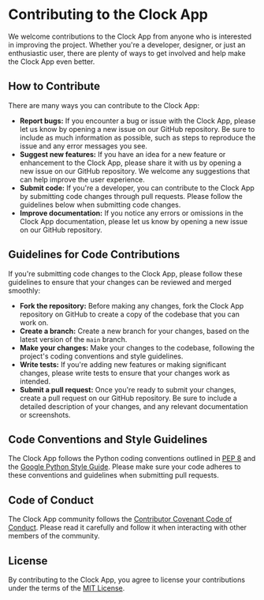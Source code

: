 # Contributing to the Clock App

We welcome contributions to the Clock App from anyone who is interested in improving the project. Whether you're a developer, designer, or just an enthusiastic user, there are plenty of ways to get involved and help make the Clock App even better.

## How to Contribute

There are many ways you can contribute to the Clock App:

- **Report bugs:** If you encounter a bug or issue with the Clock App, please let us know by opening a new issue on our GitHub repository. Be sure to include as much information as possible, such as steps to reproduce the issue and any error messages you see.
- **Suggest new features:** If you have an idea for a new feature or enhancement to the Clock App, please share it with us by opening a new issue on our GitHub repository. We welcome any suggestions that can help improve the user experience.
- **Submit code:** If you're a developer, you can contribute to the Clock App by submitting code changes through pull requests. Please follow the guidelines below when submitting code changes.
- **Improve documentation:** If you notice any errors or omissions in the Clock App documentation, please let us know by opening a new issue on our GitHub repository.

## Guidelines for Code Contributions

If you're submitting code changes to the Clock App, please follow these guidelines to ensure that your changes can be reviewed and merged smoothly:

- **Fork the repository:** Before making any changes, fork the Clock App repository on GitHub to create a copy of the codebase that you can work on.
- **Create a branch:** Create a new branch for your changes, based on the latest version of the `main` branch.
- **Make your changes:** Make your changes to the codebase, following the project's coding conventions and style guidelines.
- **Write tests:** If you're adding new features or making significant changes, please write tests to ensure that your changes work as intended.
- **Submit a pull request:** Once you're ready to submit your changes, create a pull request on our GitHub repository. Be sure to include a detailed description of your changes, and any relevant documentation or screenshots.

## Code Conventions and Style Guidelines

The Clock App follows the Python coding conventions outlined in [PEP 8](https://www.python.org/dev/peps/pep-0008/) and the [Google Python Style Guide](https://google.github.io/styleguide/pyguide.html). Please make sure your code adheres to these conventions and guidelines when submitting pull requests.

## Code of Conduct

The Clock App community follows the [Contributor Covenant Code of Conduct](CODE_OF_CONDUCT.md). Please read it carefully and follow it when interacting with other members of the community.

## License

By contributing to the Clock App, you agree to license your contributions under the terms of the [MIT License](LICENSE).
